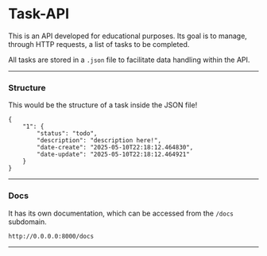 # Task-API

This is an API developed for educational purposes. Its goal is to manage, through HTTP requests, a list of tasks to be completed.

All tasks are stored in a `.json` file to facilitate data handling within the API.

---

### Structure

This would be the structure of a task inside the JSON file!

```
{
	"1": {
		"status": "todo",
		"description": "description here!",
		"date-create": "2025-05-10T22:18:12.464830",
		"date-update": "2025-05-10T22:18:12.464921"
	}
}
```

---


### Docs

It has its own documentation, which can be accessed from the `/docs` subdomain.

```
http://0.0.0.0:8000/docs
```
---
